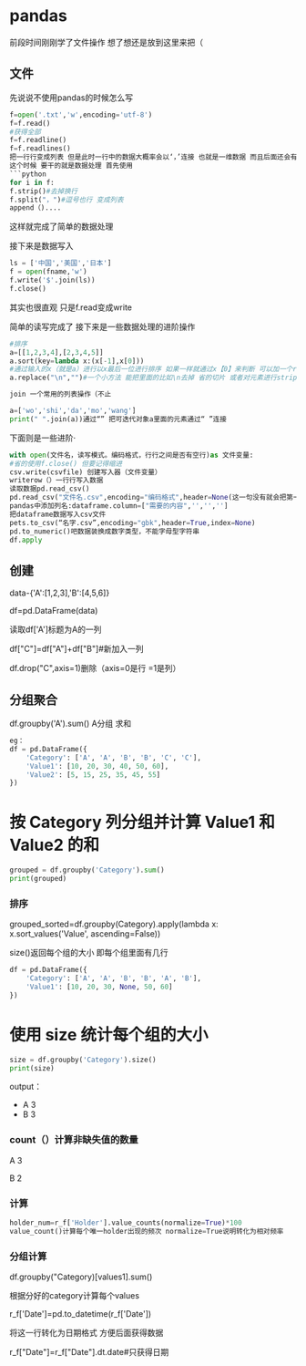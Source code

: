 pandas
====
前段时间刚刚学了文件操作 想了想还是放到这里来把（
## 文件
先说说不使用pandas的时候怎么写 
```python
f=open('.txt','w',encoding='utf-8')
f=f.read()
#获得全部
f=f.readline()
f=f.readlines()
把一行行变成列表 但是此时一行中的数据大概率会以‘，’连接 也就是一维数据 而且后面还会有‘\n’
这个时候 要干的就是数据处理 首先使用
```python
for i in f:
f.strip()#去掉换行
f.split("，")#逗号也行 变成列表
append（)....
```
这样就完成了简单的数据处理

接下来是数据写入
```python
ls = ['中国','美国','日本']
f = open(fname,'w')
f.write('$'.join(ls))
f.close()
```
其实也很直观 只是f.read变成write 

简单的读写完成了 接下来是一些数据处理的进阶操作
```python
#排序
a=[[1,2,3,4],[2,3,4,5]]
a.sort(key=lambda x:(x[-1],x[0]))
#通过输入的x（就是a）进行以x最后一位进行排序 如果一样就通过x【0】来判断 可以加一个reversed=True 进行倒序排序
a.replace("\n","")#一个小方法 能把里面的比如\n去掉 省的切片 或者对元素进行strip（）处理

join 一个常用的列表操作（不止

a=['wo','shi','da','mo','wang']
print(" ".join(a))通过“” 把可迭代对象a里面的元素通过“ ”连接
```
下面则是一些进阶·
```python
with open(文件名，读写模式。编码格式，行行之间是否有空行)as 文件变量:
#省的使用f.close() 但要记得缩进
csv.write(csvfile) 创建写入器（文件变量）
writerow（）一行行写入数据
读取数据pd.read_csv()
pd.read_csv("文件名.csv",encoding="编码格式",header=None(这一句没有就会把第一行当作表头))
pandas中添加列名:dataframe.column=["需要的内容",'','','']
把dataframe数据写入csv文件
pets.to_csv(“名字.csv”,encoding="gbk",header=True,index=None)
pd.to_numeric()吧数据装换成数字类型，不能字母型字符串
df.apply
```


## 创建
data-{'A':[1,2,3],'B':[4,5,6]}

df=pd.DataFrame(data)

读取df['A']标题为A的一列

df["C"]=df["A"]+df["B"]#新加入一列

df.drop("C",axis=1)删除（axis=0是行 =1是列）

## 分组聚合
df.groupby('A').sum()
A分组 求和
```python
eg：
df = pd.DataFrame({
    'Category': ['A', 'A', 'B', 'B', 'C', 'C'],
    'Value1': [10, 20, 30, 40, 50, 60],
    'Value2': [5, 15, 25, 35, 45, 55]
})
```
# 按 Category 列分组并计算 Value1 和 Value2 的和
```python
grouped = df.groupby('Category').sum()
print(grouped)
```
### 排序
grouped_sorted=df.groupby(Category).apply(lambda x: x.sort_values('Value', ascending=False))

size()返回每个组的大小 即每个组里面有几行
```python
df = pd.DataFrame({
    'Category': ['A', 'A', 'B', 'B', 'A', 'B'],
    'Value1': [10, 20, 30, None, 50, 60]
})
```
# 使用 size 统计每个组的大小
```python
size = df.groupby('Category').size()
print(size)
```
output：

- A 3
- B 3


### count（）计算非缺失值的数量
A 3

B 2

### 计算
```python
holder_num=r_f['Holder'].value_counts(normalize=True)*100
value_count()计算每个唯一holder出现的频次 normalize=True说明转化为相对频率
```
### 分组计算
  df.groupby("Category)[values1].sum()
  
根据分好的category计算每个values

  r_f['Date']=pd.to_datetime(r_f['Date'])
  
将这一行转化为日期格式 方便后面获得数据

  r_f["Date"]=r_f["Date"].dt.date#只获得日期


